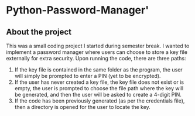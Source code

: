 # Python-Password-Manager'
## About the project
This was a small coding project I started during semester break. I wanted to implement a password manager where users can choose to store a key file externally for extra security. Upon running the code, there are three paths:
  1. If the key file is contained in the same folder as the program, the user will simply   be prompted to enter a PIN (yet to be encrypted).
  2. If the user has never created a key file, the key file does not exist or is empty, the user is prompted to choose the file path where the key will be generated, and then the user will be asked to create a 4-digit PIN.
  3. If the code has been previously generated (as per the credentials file), then a directory is opened for the user to locate the key.
